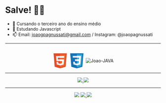 <h1>Salve! 🤷‍♂️</h1>

- 🔭 Cursando o terceiro ano do ensino médio
- 🌱 Estudando Javascript
- 📫 Email: joaogpagnussati@gmail.com / Instagram: @joaopagnussati

<hr>

<div style="display: inline_block" align ="center"><br>
  <img align="center" alt="Joao-HTML" src="https://raw.githubusercontent.com/devicons/devicon/master/icons/html5/html5-original.svg" width="50px">
  <img align="center" alt="Joao-CSS" src="https://raw.githubusercontent.com/devicons/devicon/master/icons/css3/css3-original.svg" width="50px">
  <img align="center" alt="Joao-JAVA" src="https://cdn.worldvectorlogo.com/logos/logo-javascript.svg" width="50px">
</div>

<hr>

<div align="center">
  <a href="https://github.com/Pagnussati">
  <img height="160em" src="https://github-readme-stats.vercel.app/api?username=Pagnussati&show_icons=true&theme=tokyonight&include_all_commits=true&count_private=true"/>
  <img height="160em" src="https://github-readme-stats.vercel.app/api/top-langs/?username=Pagnussati&layout=compact&langs_count=6&theme=tokyonight"/>
</div>
  
 <hr>
  
 <div align="center"> 
  <a href="https://instagram.com/joaopagnussati" target="_blank"><img src="https://img.shields.io/badge/-Instagram-%23E4405F?style=for-the-badge&logo=instagram&logoColor=white" target="_blank"></a>
  <a href = "mailto:joaogpagnussati@gmail.com"><img src="https://img.shields.io/badge/-Gmail-%23333?style=for-the-badge&logo=gmail&logoColor=white" target="_blank"</a>
  <a href="https://www.linkedin.com/in/joão-gabriel-pagnussati-063161278/" target="_blank"><img src="https://img.shields.io/badge/-LinkedIn-%230077B5?style=for-the-badge&logo=linkedin&logoColor=white" target="_blank"></a> 
</div>
